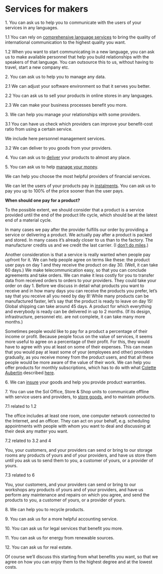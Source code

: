 # Services for makers

1\. You can ask us to help you to communicate with the users of your services in any languages.

1.1 You can rely on [comprehensive language services](https://www.sol.enterprises/manage/data/language-services) to bring the quality of international communication to the highest quality you want.

1.2 When you want to start communicating in a new language, you can ask us to make available personnel that help you build relationships with the speakers of that language. You can outsource this to us, without having to travel, start a new company etc.

2\. You can ask us to help you to manage any data.

2.1 We can adjust your software environment so that it serves you better.

2.2 You can ask us to sell your products in online stores in any languages.

2.3 We can make your business processes benefit you more.

3\. We can help you manage your relationships with some providers.

3.1 You can have us check which providers can improve your benefit-cost ratio from using a certain service.

We include here personnel management services.

3.2 We can deliver to you goods from your providers.

4\. You can ask us to [deliver](https://www.sol.enterprises/manage/resources/transportation) your products to almost any place.

5\. You can ask us to help [manage your money](https://www.sol.enterprises/manage/data/financial-services).

We can help you choose the most helpful providers of financial services.

We can let the users of your products pay in [instalments](https://medium.com/sol-data-management/how-to-schedule-payments-647714b81a8d). You can ask us to pay you up to 100% of the price sooner than the user pays.

**When should one pay for a product?**

To the possible extent, we should consider that a product is a service provided until the end of the product life cycle, which should be at the latest end of a material cycle.

In many cases we pay after the provider fulfills our order by providing a service or delivering a product. We actually pay after a product is packed and stored. In many cases it’s already closer to us than to the factory. The manufacturer credits us and we credit the last carrier. (I [don’t do miles](https://www.wikiwand.com/en/International_System_of_Units).)

Another consideration is that a service is really wanted when people pay upfront for it. We can help people agree on terms like these: the product user pays on day 1 and they receive the product on day 30. (Well, it can take 60 days.) We make telecommunication easy, so that you can conclude agreements and take orders. We can make it less costly for you to transfer data from received orders to orders to your providers. They could take your order on day 1. Before we discuss in detail what products you want to receive and in how many days you can receive the products you prefer, let’s say that you receive all you need by day 8! While many products can be manufactured faster, let’s say that the product is ready to leave on day 15! Global shipping can take around 45 days. A product for which everything and everybody is ready can be delivered in up to 2 months. (If its design, infrastructure, personnel etc. are not complete, it can take many more months.)

Sometimes people would like to pay for a product a percentage of their income or profit. Because people focus on the value of services, it seems more useful to agree on a percentage of their profit. For this, they would have to agree with you at least on some of their expenses. This can mean that you would pay at least some of your (employees and other) providers gradually, as you receive money from the product users, and that all these people would be more aware of the value of their work. We can help you offer products for monthly subscriptions, which has to do with what [Colette Aubertin](https://medium.com/u/68c15a203195) described [here](https://medium.com/swlh/from-product-to-product-as-a-service-37baed471cd6).

6\. We can [insure](https://medium.com/sol-data-management/insurance-a54ff70b8c8b) your goods and help you provide product warranties.

7\. You can use the Sol Office, Store & Shop units to communicate offline with service users and providers, to [store goods](https://www.sol.enterprises/manage/resources/storage), and to maintain products.

7.1 related to 1.2

The office includes at least one room, one computer network connected to the Internet, and an officer. They can act on your behalf, e.g. scheduling appointments with people with whom you want to deal and discussing at their desk any matter you want.

7.2 related to 3.2 and 4

You, your customers, and your providers can send or bring to our storage rooms any products of yours and of your providers, and have us store them until you ask us to send them to you, a customer of yours, or a provider of yours.

7.3 related to 6

You, your customers, and your providers can send or bring to our workshops any products of yours and of your providers, and have us perform any maintenance and repairs on which you agree, and send the products to you, a customer of yours, or a provider of yours.

8\. We can help you to recycle products.

9\. You can ask us for a more helpful accounting service.

10\. You can ask us for legal services that benefit you more.

11\. You can ask us for energy from renewable sources.

12\. You can ask us for real estate.

Of course we’ll discuss this starting from what benefits you want, so that we agree on how you can enjoy them to the highest degree and at the lowest costs.